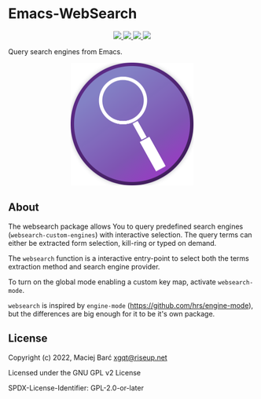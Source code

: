 # Emacs-WebSearch

<p align="center">
    <a href="https://melpa.org/#/websearch">
        <img src="https://melpa.org/packages/websearch-badge.svg">
    </a>
    <a href="https://stable.melpa.org/#/websearch">
        <img src="https://stable.melpa.org/packages/websearch-badge.svg">
    </a>
    <a href="https://archive.softwareheritage.org/browse/origin/?origin_url=https://gitlab.com/xgqt/emacs-websearch">
        <img src="https://archive.softwareheritage.org/badge/origin/https://gitlab.com/xgqt/emacs-websearch/">
    </a>
    <a href="https://gitlab.com/xgqt/emacs-websearch/pipelines">
        <img src="https://gitlab.com/xgqt/emacs-websearch/badges/master/pipeline.svg">
    </a>
</p>

Query search engines from Emacs.

<p align="center">
    <img src="logo.png" width="250" height="250">
</p>


## About

The websearch package allows You to query predefined search engines
(`websearch-custom-engines`) with interactive selection.
The query terms can either be extracted form selection, kill-ring
or typed on demand.

The `websearch` function is a interactive entry-point to select both
the terms extraction method and search engine provider.

To turn on the global mode enabling a custom key map,
activate `websearch-mode`.

`websearch` is inspired by `engine-mode`
(https://github.com/hrs/engine-mode), but the differences are big enough
for it to be it's own package.


## License

Copyright (c) 2022, Maciej Barć <xgqt@riseup.net>

Licensed under the GNU GPL v2 License

SPDX-License-Identifier: GPL-2.0-or-later
